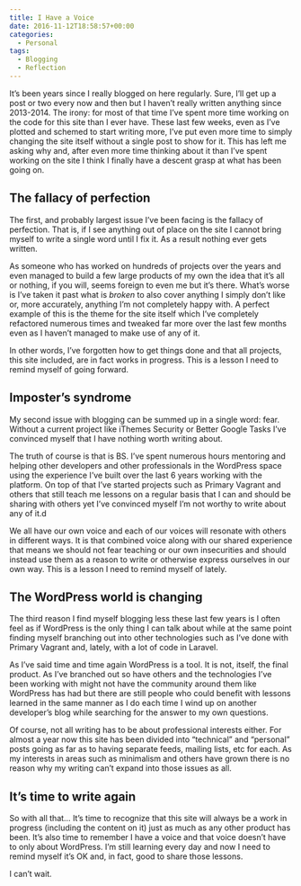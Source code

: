 ```yaml
---
title: I Have a Voice
date: 2016-11-12T18:58:57+00:00
categories:
  - Personal
tags:
  - Blogging
  - Reflection
---
```


It’s been years since I really blogged on here regularly. Sure, I’ll get up a post or two every now and then but I haven’t really written anything since 2013-2014. The irony: for most of that time I’ve spent more time working on the code for this site than I ever have. These last few weeks, even as I’ve plotted and schemed to start writing more, I’ve put even more time to simply changing the site itself without a single post to show for it. This has left me asking why and, after even more time thinking about it than I’ve spent working on the site I think I finally have a descent grasp at what has been going on.

## The fallacy of perfection

The first, and probably largest issue I’ve been facing is the fallacy of perfection. That is, if I see anything out of place on the site I cannot bring myself to write a single word until I fix it. As a result nothing ever gets written.

As someone who has worked on hundreds of projects over the years and even managed to build a few large products of my own the idea that it’s all or nothing, if you will, seems foreign to even me but it’s there. What’s worse is I’ve taken it past what is _broken_ to also cover anything I simply don’t like or, more accurately, anything I’m not completely happy with. A perfect example of this is the theme for the site itself which I’ve completely refactored numerous times and tweaked far more over the last few months even as I haven’t managed to make use of any of it.

In other words, I’ve forgotten how to get things done and that all projects, this site included, are in fact works in progress. This is a lesson I need to remind myself of going forward.

## Imposter’s syndrome

My second issue with blogging can be summed up in a single word: fear. Without a current project like iThemes Security or Better Google Tasks I’ve convinced myself that I have nothing worth writing about.

The truth of course is that is BS. I’ve spent numerous hours mentoring and helping other developers and other professionals in the WordPress space using the experience I’ve built over the last 6 years working with the platform. On top of that I’ve started projects such as Primary Vagrant and others that still teach me lessons on a regular basis that I can and should be sharing with others yet I’ve convinced myself I’m not worthy to write about any of it.d

We all have our own voice and each of our voices will resonate with others in different ways. It is that combined voice along with our shared experience that means we should not fear teaching or our own insecurities and should instead use them as a reason to write or otherwise express ourselves in our own way. This is a lesson I need to remind myself of lately.

## The WordPress world is changing

The third reason I find myself blogging less these last few years is I often feel as if WordPress is the only thing I can talk about while at the same point finding myself branching out into other technologies such as I’ve done with Primary Vagrant and, lately, with a lot of code in Laravel.

As I’ve said time and time again WordPress is a tool. It is not, itself, the final product. As I’ve branched out so have others and the technologies I’ve been working with might not have the community around them like WordPress has had but there are still people who could benefit with lessons learned in the same manner as I do each time I wind up on another developer’s blog while searching for the answer to my own questions.

Of course, not all writing has to be about professional interests either. For almost a year now this site has been divided into “technical” and “personal” posts going as far as to having separate feeds, mailing lists, etc for each. As my interests in areas such as minimalism and others have grown there is no reason why my writing can’t expand into those issues as all.

## It’s time to write again

So with all that… It’s time to recognize that this site will always be a work in progress (including the content on it) just as much as any other product has been. It’s also time to remember I have a voice and that voice doesn’t have to only about WordPress. I’m still learning every day and now I need to remind myself it’s OK and, in fact, good to share those lessons.

I can’t wait.